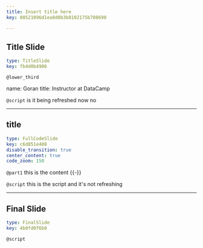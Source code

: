 ```yaml
---
title: Insert title here
key: 08521096d1ea8d0b3b8102175b708690

---
```

## Title Slide

```yaml
type: TitleSlide
key: fb4d0b4906
```





`@lower_third`

name: Goran
title: Instructor at DataCamp


`@script`
is it being refreshed now no



---
## title

```yaml
type: FullCodeSlide
key: c6d851e408
disable_transition: true
center_content: true
code_zoom: 150
```

`@part1`
this is the content {{-}}





`@script`
this is the script and it's not refreshing



---
## Final Slide

```yaml
type: FinalSlide
key: 4b0fd0f6b0
```






`@script`



